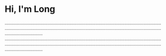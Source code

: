 # Hi, I'm Long
......................................................................................................................................................................................................................................................................................
......................................................................................................................................................................................................................................................................................
